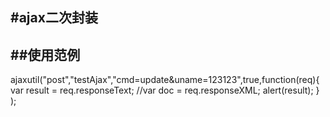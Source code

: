 #ajax二次封装
-------------
##使用范例
------------
ajaxutil("post","testAjax","cmd=update&uname=123123",true,function(req){
						var result = req.responseText;
						//var doc = req.responseXML;
						alert(result);
					} );
